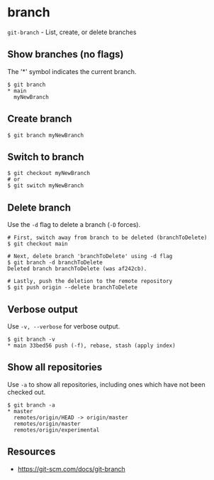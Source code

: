 # branch

`git-branch` - List, create, or delete branches

## Show branches (no flags)
The '*' symbol indicates the current branch.
```
$ git branch
* main
  myNewBranch
```

## Create branch
```
$ git branch myNewBranch
```

## Switch to branch
```
$ git checkout myNewBranch
# or
$ git switch myNewBranch
```

## Delete branch
Use the `-d` flag to delete a branch (`-D` forces).

```
# First, switch away from branch to be deleted (branchToDelete)
$ git checkout main

# Next, delete branch 'branchToDelete' using -d flag
$ git branch -d branchToDelete
Deleted branch branchToDelete (was af242cb).

# Lastly, push the deletion to the remote repository
$ git push origin --delete branchToDelete
```

## Verbose output
Use `-v, --verbose` for verbose output.
```
$ git branch -v                                                 
* main 33bed56 push (-f), rebase, stash (apply index)
```

## Show all repositories
Use `-a` to show all repositories, including ones which have not been checked out.
```
$ git branch -a
* master
  remotes/origin/HEAD -> origin/master
  remotes/origin/master
  remotes/origin/experimental
```

## Resources
- https://git-scm.com/docs/git-branch
